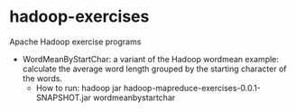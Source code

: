 hadoop-exercises
================

Apache Hadoop exercise programs

* WordMeanByStartChar: a variant of the Hadoop wordmean example: calculate the average word length grouped by the 
starting character of the words.
  * How to run: hadoop jar hadoop-mapreduce-exercises-0.0.1-SNAPSHOT.jar wordmeanbystartchar <in-dir> <out-dir>